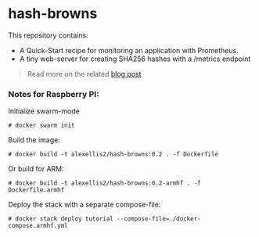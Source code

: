 # hash-browns

This repository contains:

* A Quick-Start recipe for monitoring an application with Prometheus.
* A tiny web-server for creating SHA256 hashes with a /metrics endpoint

> Read more on the related [blog post](http://blog.alexellis.io/prometheus-monitoring/)

### Notes for Raspberry PI:

Initialize swarm-mode

```
# docker swarm init
```

Build the image:

```
# docker build -t alexellis2/hash-browns:0.2 . -f Dockerfile
```

Or build for ARM:

```
# docker build -t alexellis2/hash-browns:0.2-armhf . -f Dockerfile.armhf
```

Deploy the stack with a separate compose-file:

```
# docker stack deploy tutorial --compose-file=./docker-compose.armhf.yml
```
